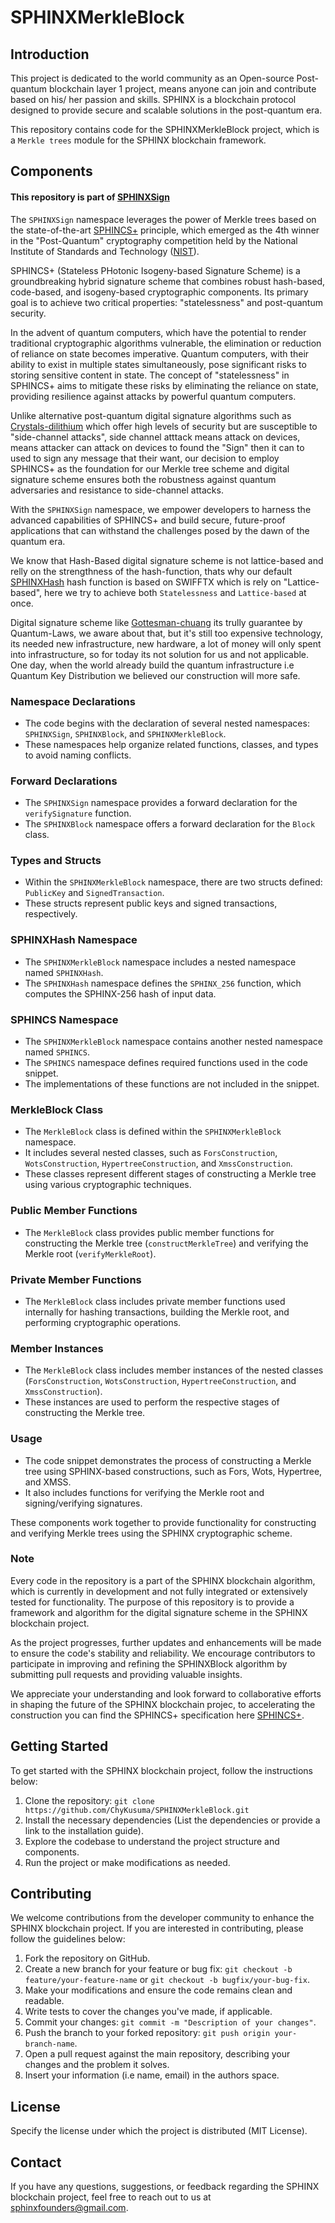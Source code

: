 # SPHINXMerkleBlock


## Introduction

This project is dedicated to the world community as an Open-source Post-quantum blockchain layer 1 project, means anyone can join and contribute based on his/ her passion and skills. SPHINX is a blockchain protocol designed to provide secure and scalable solutions in the post-quantum era.

This repository contains code for the SPHINXMerkleBlock project, which is a `Merkle trees` module for the SPHINX blockchain framework.


## Components

#### This repository is part of [SPHINXSign](https://github.com/SPHINX-HUB-ORG/SPHINXSign)
The `SPHINXSign` namespace leverages the power of Merkle trees based on the state-of-the-art [SPHINCS+](https://sphincs.org/) principle, which emerged as the 4th winner in the "Post-Quantum" cryptography competition held by the National Institute of Standards and Technology ([NIST](https://www.nist.gov/publications/breaking-category-five-sphincs-sha-256)).

SPHINCS+ (Stateless PHotonic Isogeny-based Signature Scheme) is a groundbreaking hybrid signature scheme that combines robust hash-based, code-based, and isogeny-based cryptographic components. Its primary goal is to achieve two critical properties: "statelessness" and post-quantum security.

In the advent of quantum computers, which have the potential to render traditional cryptographic algorithms vulnerable, the elimination or reduction of reliance on state becomes imperative. Quantum computers, with their ability to exist in multiple states simultaneously, pose significant risks to storing sensitive content in state. The concept of "statelessness" in SPHINCS+ aims to mitigate these risks by eliminating the reliance on state, providing resilience against attacks by powerful quantum computers.

Unlike alternative post-quantum digital signature algorithms such as [Crystals-dilithium](https://pq-crystals.org/dilithium/) which offer high levels of security but are susceptible to "side-channel attacks", side channel atttack means attack on devices, means attacker can attack on devices to found the "Sign" then it can to used to sign any message that their want, our decision to employ SPHINCS+ as the foundation for our Merkle tree scheme and digital signature scheme ensures both the robustness against quantum adversaries and resistance to side-channel attacks.

With the `SPHINXSign` namespace, we empower developers to harness the advanced capabilities of SPHINCS+ and build secure, future-proof applications that can withstand the challenges posed by the dawn of the quantum era.

We know that Hash-Based digital signature scheme is not lattice-based and relly on the strengthness of the hash-function, thats why our default [SPHINXHash](https://github.com/ChyKusuma/SPHINXHash) hash function is based on SWIFFTX which is rely on "Lattice-based", here we try to achieve both `Statelessness` and `Lattice-based` at once.

Digital signature scheme like [Gottesman-chuang](https://www.researchgate.net/publication/2186040_Quantum_Digital_Signatures) its trully guarantee by Quantum-Laws, we aware about that, but it's still too expensive technology, its needed new infrastructure, new hardware, a lot of money will only spent into infrastructure, so for today its not solution for us and not applicable. One day, when the world already build the quantum infrastructure i.e Quantum Key Distribution we believed our construction will more safe.


### Namespace Declarations
- The code begins with the declaration of several nested namespaces: `SPHINXSign`, `SPHINXBlock`, and `SPHINXMerkleBlock`.
- These namespaces help organize related functions, classes, and types to avoid naming conflicts.

### Forward Declarations
- The `SPHINXSign` namespace provides a forward declaration for the `verifySignature` function.
- The `SPHINXBlock` namespace offers a forward declaration for the `Block` class.

### Types and Structs
- Within the `SPHINXMerkleBlock` namespace, there are two structs defined: `PublicKey` and `SignedTransaction`.
- These structs represent public keys and signed transactions, respectively.

### SPHINXHash Namespace
- The `SPHINXMerkleBlock` namespace includes a nested namespace named `SPHINXHash`.
- The `SPHINXHash` namespace defines the `SPHINX_256` function, which computes the SPHINX-256 hash of input data.

### SPHINCS Namespace
- The `SPHINXMerkleBlock` namespace contains another nested namespace named `SPHINCS`.
- The `SPHINCS` namespace defines required functions used in the code snippet.
- The implementations of these functions are not included in the snippet.

### MerkleBlock Class
- The `MerkleBlock` class is defined within the `SPHINXMerkleBlock` namespace.
- It includes several nested classes, such as `ForsConstruction`, `WotsConstruction`, `HypertreeConstruction`, and `XmssConstruction`.
- These classes represent different stages of constructing a Merkle tree using various cryptographic techniques.

### Public Member Functions
- The `MerkleBlock` class provides public member functions for constructing the Merkle tree (`constructMerkleTree`) and verifying the Merkle root (`verifyMerkleRoot`).

### Private Member Functions
- The `MerkleBlock` class includes private member functions used internally for hashing transactions, building the Merkle root, and performing cryptographic operations.

### Member Instances
- The `MerkleBlock` class includes member instances of the nested classes (`ForsConstruction`, `WotsConstruction`, `HypertreeConstruction`, and `XmssConstruction`).
- These instances are used to perform the respective stages of constructing the Merkle tree.

### Usage
- The code snippet demonstrates the process of constructing a Merkle tree using SPHINX-based constructions, such as Fors, Wots, Hypertree, and XMSS.
- It also includes functions for verifying the Merkle root and signing/verifying signatures.

These components work together to provide functionality for constructing and verifying Merkle trees using the SPHINX cryptographic scheme.


### Note

Every code in the repository is a part of the SPHINX blockchain algorithm, which is currently in development and not fully integrated or extensively tested for functionality. The purpose of this repository is to provide a framework and algorithm for the digital signature scheme in the SPHINX blockchain project.

As the project progresses, further updates and enhancements will be made to ensure the code's stability and reliability. We encourage contributors to participate in improving and refining the SPHINXBlock algorithm by submitting pull requests and providing valuable insights.

We appreciate your understanding and look forward to collaborative efforts in shaping the future of the SPHINX blockchain projec, to accelerating the construction you can find the SPHINCS+ specification here [SPHINCS+](https://github.com/SPHINX-HUB-ORG/SPHINXSign/blob/main/sphincs%2B-round3-specification.pdf).


## Getting Started
To get started with the SPHINX blockchain project, follow the instructions below:

1. Clone the repository: `git clone https://github.com/ChyKusuma/SPHINXMerkleBlock.git`
2. Install the necessary dependencies (List the dependencies or provide a link to the installation guide).
3. Explore the codebase to understand the project structure and components.
4. Run the project or make modifications as needed.


## Contributing
We welcome contributions from the developer community to enhance the SPHINX blockchain project. If you are interested in contributing, please follow the guidelines below:

1. Fork the repository on GitHub.
2. Create a new branch for your feature or bug fix: `git checkout -b feature/your-feature-name` or `git checkout -b bugfix/your-bug-fix`.
3. Make your modifications and ensure the code remains clean and readable.
4. Write tests to cover the changes you've made, if applicable.
5. Commit your changes: `git commit -m "Description of your changes"`.
6. Push the branch to your forked repository: `git push origin your-branch-name`.
7. Open a pull request against the main repository, describing your changes and the problem it solves.
8. Insert your information (i.e name, email) in the authors space.

## License
Specify the license under which the project is distributed (MIT License).

## Contact
If you have any questions, suggestions, or feedback regarding the SPHINX blockchain project, feel free to reach out to us at [sphinxfounders@gmail.com](mailto:sphinxfounders@gmail.com).
